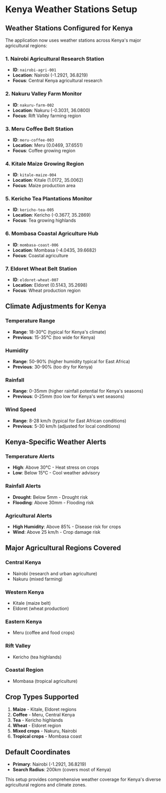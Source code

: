 # Kenya Weather Stations Setup

## Weather Stations Configured for Kenya

The application now uses weather stations across Kenya's major agricultural regions:

### 1. **Nairobi Agricultural Research Station**
- **ID**: `nairobi-agri-001`
- **Location**: Nairobi (-1.2921, 36.8219)
- **Focus**: Central Kenya agricultural research

### 2. **Nakuru Valley Farm Monitor**
- **ID**: `nakuru-farm-002`
- **Location**: Nakuru (-0.3031, 36.0800)
- **Focus**: Rift Valley farming region

### 3. **Meru Coffee Belt Station**
- **ID**: `meru-coffee-003`
- **Location**: Meru (0.0469, 37.6551)
- **Focus**: Coffee growing region

### 4. **Kitale Maize Growing Region**
- **ID**: `kitale-maize-004`
- **Location**: Kitale (1.0172, 35.0062)
- **Focus**: Maize production area

### 5. **Kericho Tea Plantations Monitor**
- **ID**: `kericho-tea-005`
- **Location**: Kericho (-0.3677, 35.2869)
- **Focus**: Tea growing highlands

### 6. **Mombasa Coastal Agriculture Hub**
- **ID**: `mombasa-coast-006`
- **Location**: Mombasa (-4.0435, 39.6682)
- **Focus**: Coastal agriculture

### 7. **Eldoret Wheat Belt Station**
- **ID**: `eldoret-wheat-007`
- **Location**: Eldoret (0.5143, 35.2698)
- **Focus**: Wheat production region

## Climate Adjustments for Kenya

### Temperature Range
- **Range**: 18-30°C (typical for Kenya's climate)
- **Previous**: 15-35°C (too wide for Kenya)

### Humidity
- **Range**: 50-90% (higher humidity typical for East Africa)
- **Previous**: 30-90% (too dry for Kenya)

### Rainfall
- **Range**: 0-35mm (higher rainfall potential for Kenya's seasons)
- **Previous**: 0-25mm (too low for Kenya's wet seasons)

### Wind Speed
- **Range**: 8-28 km/h (typical for East African conditions)
- **Previous**: 5-30 km/h (adjusted for local conditions)

## Kenya-Specific Weather Alerts

### Temperature Alerts
- **High**: Above 30°C - Heat stress on crops
- **Low**: Below 15°C - Cool weather advisory

### Rainfall Alerts
- **Drought**: Below 5mm - Drought risk
- **Flooding**: Above 30mm - Flooding risk

### Agricultural Alerts
- **High Humidity**: Above 85% - Disease risk for crops
- **Wind**: Above 25 km/h - Crop damage risk

## Major Agricultural Regions Covered

### Central Kenya
- Nairobi (research and urban agriculture)
- Nakuru (mixed farming)

### Western Kenya
- Kitale (maize belt)
- Eldoret (wheat production)

### Eastern Kenya
- Meru (coffee and food crops)

### Rift Valley
- Kericho (tea highlands)

### Coastal Region
- Mombasa (tropical agriculture)

## Crop Types Supported

1. **Maize** - Kitale, Eldoret regions
2. **Coffee** - Meru, Central Kenya
3. **Tea** - Kericho highlands
4. **Wheat** - Eldoret region
5. **Mixed crops** - Nakuru, Nairobi
6. **Tropical crops** - Mombasa coast

## Default Coordinates
- **Primary**: Nairobi (-1.2921, 36.8219)
- **Search Radius**: 200km (covers most of Kenya)

This setup provides comprehensive weather coverage for Kenya's diverse agricultural regions and climate zones.

